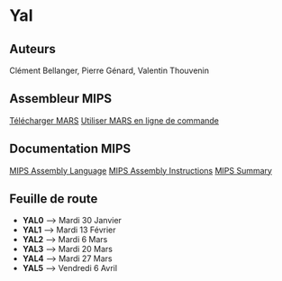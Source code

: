 # Yal

## Auteurs
Clément Bellanger, Pierre Génard, Valentin Thouvenin

## Assembleur MIPS
[Télécharger MARS](http://courses.missouristate.edu/KenVollmar/MARS/download.htm)
[Utiliser MARS en ligne de commande](https://courses.missouristate.edu/KenVollmar/mars/Help/MarsHelpCommand.html)

## Documentation MIPS
[MIPS Assembly Language](http://service.scs.carleton.ca/sivarama/org_book/org_book_web/slides/chap_1_versions/ch15_1.pdf)
[MIPS Assembly Instructions](https://www2.cs.duke.edu/courses/fall13/compsci250/MIPS-ASM.pdf)
[MIPS Summary](http://www.cs.tufts.edu/comp/140/lectures/Day_3/mips_summary.pdf)

## Feuille de route
- **YAL0** --> Mardi 30 Janvier
- **YAL1** --> Mardi 13 Février
- **YAL2** --> Mardi 6 Mars
- **YAL3** --> Mardi 20 Mars
- **YAL4** --> Mardi 27 Mars
- **YAL5** --> Vendredi 6 Avril



